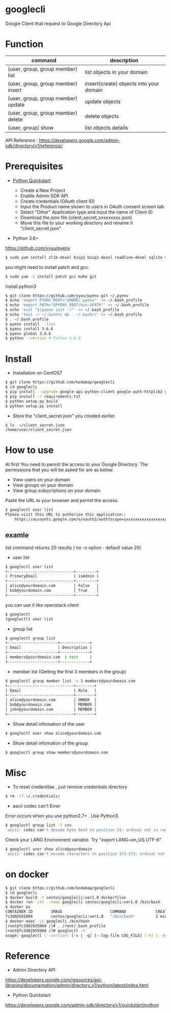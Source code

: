 # googlecli

Google Client that request to  Google Directory Api

# Function

| command | description |
| -- | --- |
| (user, group, group member) list | list objects in your domain |
| (user, group, group member) insert | insert(create) objects into your domain |
| (user, group, group member) update | update objects |
| (user, group, group member) delete | delete objects |
| (user, group) show | list objects details |


API Reference : 
https://developers.google.com/admin-sdk/directory/v1/reference/

# Prerequisites

- [Python Quickstart](https://developers.google.com/admin-sdk/directory/v1/quickstart/python)
  - Create a New Project
  - Enable Admin SDK API
  - Create credentials (OAuth client ID)
  - Input the Product name shown to users in OAuth consent screen tab
  - Select "Other" Application type and input the name of Client ID
  - Download the json file (client_secret_xxxxxxxxx.json)
  - Move this file to your working directory and rename it "client_secret.json"

- Python 3.6+

https://github.com/yyuu/pyenv

```sh
$ sudo yum install zlib-devel bzip2 bzip2-devel readline-devel sqlite sqlite-devel openssl-devel -y
```
you might need to install patch and gcc.
```sh
$ sudo yum -y install patch gcc make git
```
install python3
```sh
$ git clone https://github.com/yyuu/pyenv.git ~/.pyenv
$ echo 'export PYENV_ROOT="$HOME/.pyenv"' >> ~/.bash_profile
$ echo 'export PATH="$PYENV_ROOT/bin:$PATH"' >> ~/.bash_profile
$ echo 'eval "$(pyenv init -)"' >> ~/.bash_profile
$ echo 'test -r ~/.bashrc && . ~/.bashrc' >> ~/.bash_profile
$ . ~/.bash_profile
$ pyenv install --list
$ pyenv install 3.6.6
$ pyenv global 3.6.6
$ python --version # Python 3.6.6
```

# Install 

- Installation on CentOS7

```sh
$ git clone https://github.com/kodamap/googlecli
$ cd googlecli
$ pip install --upgrade google-api-python-client google-auth-httplib2 google-auth-oauthlib
$ pip install -r requirements.txt
$ python setup.py build
$ python setup.py install
```

- Store the "client_secret.json" you created earlier.

```sh
$ ls  ~/client_secret.json
/home/user/client_secret.json
```

# How to use

At first You need to permit the access to your Google Directory.
The permissions that you will be asked for are as below.
 - View users on your domain
 - View groups on your domain
 - View group subscriptions on your domain

Paste the URL to your browser and permit the access.

```sh
$ googlectl user list
Please visit this URL to authorize this application::
    https://accounts.google.com/o/oauth2/auth?scope=xxxxxxxxxxxxxxxxxxxxxxxxxxxxxxxxxxxxxxxxxxxx
```

## examle

list command returns 20 results ( no -n option : default value 20)

- user list
```sh
$ googlectl user list
+-----------------------------+---------+
| PrimaryEmail                | isAdmin |
+-----------------------------+---------+
| alice@yourdomain.com        | False   |
| bob@yourdomain.com          | True    |
+-----------------------------+---------+
```

you can use it like openstack client

```sh
$ googlectl
(googlectl) user list
```
- group list

```sh
$ googlectl group list
+----------------------+-------------+
| Email                | Description |
+----------------------+-------------+
| members@yourdomain.com  | test     |
+----------------------+-------------+
```

- member list (Getting the first 3 members in the group)

```sh
$ googlectl group member list -n 3 members@yourdomain.com
+-----------------------------+--------+
| Email                       | Role   |
+-----------------------------+--------+
| alice@yourdomain.com        | OWNER  |
| bob@yourdomain.com          | MEMBER |
| john@yourdomain.com         | MEMBER |
+-----------------------------+--------+
```

- Show detail infomation of the user

```sh
$ googlectl user show alice@yourdomain.com
```

- Show detail infomation of the group

```sh
$ googlectl group show members@yourdomain.com
```

# Misc

- To reset credentilas , just remove credentials directory

```sh
$ rm -rf ~/.credentials/
```

- ascii codec can't Error

Error occurs when you use python2.7+ . Use Python3.

```sh
$ googlectl group list -f csv
'ascii' codec can't decode byte 0xe3 in position 31: ordinal not in range(128)
```

Check your LANG Environment variable. Try "export LANG=en_US.UTF-8".

```sh
$ googlectl user show alice@yourdomain
'ascii' codec can't encode characters in position 371-373: ordinal not in range(128)
```

# on docker

```sh
$ git clone https://github.com/kodamap/googlecli
$ cd googlecli
$ docker build -t centos/googlecli:ver1.0 dockerfiles
$ docker run -itd --name googlecli centos/googlecli:ver1.0 /bin/bash
$ docker ps
CONTAINER ID        IMAGE                     COMMAND             CREATED             STATUS              PORTS               NAMES
fc3d02b55084        centos/googlecli:ver1.0   "/bin/bash"         2 minutes ago       Up 2 minutes                            googlecli
$ docker exec -it googlecli /bin/bash
[root@fc3d02b55084 /]# . /root/.bash_profile
[root@fc3d02b55084 /]# googlectl -h
usage: googlectl [--version] [-v | -q] [--log-file LOG_FILE] [-h] [--debug]
```

# Reference

- Admin Directory API

https://developers.google.com/resources/api-libraries/documentation/admin/directory_v1/python/latest/index.html

- Python Quickstart

https://developers.google.com/admin-sdk/directory/v1/quickstart/python
